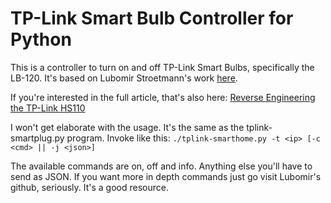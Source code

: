 # TP-Link Smart Bulb Controller for Python

This is a controller to turn on and off TP-Link Smart Bulbs, specifically the LB-120. It's based on Lubomir Stroetmann's work [here](https://github.com/softScheck/tplink-smartplug). 

If you're interested in the full article, that's also here: [Reverse Engineering the TP-Link HS110](https://www.softscheck.com/en/reverse-engineering-tp-link-hs110/)

I won't get elaborate with the usage. It's the same as the tplink-smartplug.py program.
Invoke like this:
`./tplink-smarthome.py -t <ip> [-c <cmd> || -j <json>]`

The available commands are on, off and info. Anything else you'll have to send as JSON. If you want more in depth commands just go visit Lubomir's github, seriously. It's a good resource.
